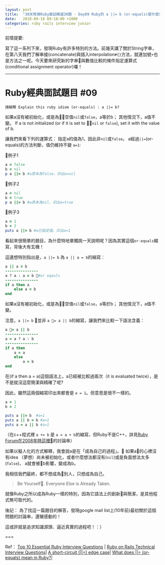 ```yaml
---
layout: post
title:  "30天修煉Ruby面試精選30題 - Day09 Ruby的 a ||= b (or-equals)是什麼意思呢? "
date:   2018-09-18 09:18:00 +1000
categories: ruby rails interview junior
---
```

前情提要:

寫了這一系列下來，發現Ruby有許多特別的方法。前幾天講了關於String字串，在第八天我們了解串接(concatenate)與插入interpolation`#{}`方法，就連加號`+`也是方法之一呢。今天要來研究新的字串與數值比較的條件指定運算式(conditional assignment operator)囉！

---

# Ruby經典面試題目 #09

`請解釋 Explain this ruby idiom (or-equals) : a ||= b?`

如果a沒有被初始化，或是為空值`nil`或`false`，a等於b；
其他情況下，a值不變。
If a is not initialized (or if it is set to `nil` or `false`), set it with the value of b.

讓我們來看下列的運算式：
指定a的值為1，因此非`nil`或`false`。
a經過`||=`(or-equals)的方法判斷，值仍維持不變 `a=1`:

例子1

```ruby
a = false
b = nil
p a ||= b #a原本為false，印出a=nil
```

例子2

```ruby
a = nil
b = true
p a ||= b #a原本為nil，印出a=true
```

例子3

```ruby
a = 1
b = 2
puts a ||= b #a已指定值，印出a=1
```

看起來很簡單的題目，為什麼特地單獨挑一天說明呢？因為其實這個`or-equals`縮寫，背後大有玄機！

這邊想特別指出是，`a ||= b` 為 `a || a = b`的縮寫：

```ruby
a || a = b
---------------
a ? a : a = b #or eqauls
---------------
if a then a
    else a = b
end
```

如果a沒有被初始化，或是為空值`nil`或`false`，a等於b；
其他情況下，a值不變。

注意，`a ||= b` 並非 `a = a || b`的縮寫，讓我們來比較一下語法含義：

```ruby
a = a || b
---------------
a = a ? a : b
---------------
if a then
    a = a
    else
        a = b
end
```

在(if a then a = a)這個語法上，a已經被比較過兩次（it is evaluated twice），是不是就沒這麼簡潔與精確了呢?

因此，雖然這兩個縮寫印出來都會是 `a = 1`。但意思是很不一樣的。

```ruby
a = 1
b = 2

puts a ||= b  #a=1
puts a || b = b #a=1
puts a = a || b #a=1

```

（在c++程式裡 `a += b` 是 `a = a + b`的縮寫，但Ruby不是C++，詳見[Ruby Forum在2008年時這裡](https://groups.google.com/forum/#!topic/comp.lang.ruby/y1Maaqk_Q7c)的討論串）

如果以擬人化的方式解釋，我會說a是在「成為自己的過程」。
如果a的心裡沒有idea （夢想）尚未被初始化，或者什麼想法都沒有(`nil`)或是負面想法太多(`false`)，
a就會被b影響，變成為b。

我相信我們最終，都不想成為別人，只想成為自己。

> Be Yourself. Everyone Else is Already Taken.

就像Ruby之所以成為Ruby一樣的特別，因為它語法上的創新與簡潔，是其他程式無可取代的。

後記：
為了找這一篇題目的解答，發現google mail list上(10年前)最初關於這個問題的討論串，還蠻感動的！

這或許就是追求知識源頭、逼近真實的過程吧！：）

===

Ref：
[Top 10 Essential Ruby Interview Questions](https://blog.bater.gq/ruby/2018/02/02/top-10-essential-ruby-interview-questions.html) |
[Ruby on Rails Technical Interview Questions](https://github.com/timurcatakli/ruby-on-rails-interview-questions-answers)|
[A short-circuit (||=) edge case](http://davidablack.net/dablog.html#2008/3/25/a-short-circuit-edge-case)|
[What does ||= (or-equals) mean in Ruby?](https://stackoverflow.com/questions/995593/what-does-or-equals-mean-in-ruby)|
